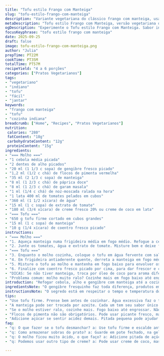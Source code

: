 ```yaml
---
title: "Tofu estilo Frango com Manteiga"
slug: "tofu-estilo-frango-com-manteiga"
description: "Variante vegetariana do clássico frango com manteiga, usando tofu firme. A receita traz um molho aromático com tomates, especiarias indianas e creme vegetal. O tofu é pré-cozido para melhorar textura e dourado em manteiga para sabor marcante. O molho passa por processo de redução e purê para textura aveludada, com toque de coentro fresco no final. Sem glúten, ovos e castanhas, é versátil para acompanhamentos como arroz basmati e pães naan. Pequenas variações nas especiarias e temperatura melhoram a experiência sensorial. Técnica focada em aprimorar sabores e texturas sem complicação."
metaDescription: "Tofu estilo Frango com Manteiga, versão vegetariana que surpreende com sabor e textura. Ideal para quem busca pratos indianos."
ogDescription: "Experimente o Tofu estilo Frango com Manteiga. Sabor intenso, receita vegetarianas com toque indiano e textura incrível. Perfeito para jantar."
focusKeyphrase: "tofu estilo frango com manteiga"
date: 2025-09-25
draft: false
image: tofu-estilo-frango-com-manteiga.png
author: "Julia"
prepTime: PT22M
cookTime: PT35M
totalTime: PT57M
recipeYield: "4 a 6 porções"
categories: ["Pratos Vegetarianos"]
tags:
- "vegetariano"
- "indiano"
- "tofu"
- "fácil"
- "jantar"
keywords:
- "frango com manteiga"
- "tofu"
- "cozinha indiana"
breadcrumb: ["Home", "Recipes", "Pratos Vegetarianos"]
nutrition: 
 calories: "280"
 fatContent: "18g"
 carbohydrateContent: "12g"
 proteinContent: "15g"
ingredients:
- "=== Molho ==="
- "1 cebola média picada"
- "2 dentes de alho picados"
- "20 ml (1 1/3 c sopa) de gengibre fresco picado"
- "1,2 ml (1/2 c chá) de flocos de pimenta vermelha"
- "35 ml (2 1/3 c sopa) de manteiga"
- "8 ml (1 2/3 c chá) de páprica doce"
- "8 ml (1 2/3 c chá) de garam masala"
- "1 ml (1/4 c chá) de noz-moscada ralada na hora"
- "1 lata 400 ml de tomates pelados em cubos"
- "360 ml (1 1/2 xícara) de água"
- "15 ml (1 c sopa) de extrato de tomate"
- "180 ml (3/4 xícara) de creme fresco 20% ou creme de coco em lata"
- "=== Tofu ==="
- "650 g tofu firme cortado em cubos grandes"
- "15 ml (1 c sopa) de manteiga"
- "10 g (1/4 xícara) de coentro fresco picado"
instructions:
- "=== Molho ==="
- "1. Aqueça manteiga numa frigideira média em fogo médio. Refogue a cebola, alho, gengibre e pimenta até a cebola ficar translúcida e o aroma se soltar, cerca de 6 minutos, mexendo para não queimar. Depois, adicione a páprica, garam masala e noz-moscada e mexa por uns 1,5 minuto para 'tostar' as especiarias – é aqui que o sabor emerge."
- "2. Junte os tomates, água e extrato de tomate. Misture bem e deixe ferver. Quando borbulhar, baixe para fogo baixo e cozinhe por uns 18 minutos, mexendo ocasionalmente. O molho vai engrossar e os sabores se fundir. Apague o fogo e use um pilão ou liquidificador de mão para triturar o molho até ficar quase um purê liso, com pequenos pedaços. Volte pra panela, acrescente o creme e cozinhe em fogo baixo por mais 6 minutos para incorporar. Tempere com sal e pimenta a gosto. Reserve em temperatura morna."
- "=== Tofu ==="
- "3. Enquanto o molho cozinha, coloque o tofu em água fervente com sal e escalde por cerca de 6 minutos. É para melhorar a textura, tirar o amargo e firmar sem desmanchar. Escorra bem e espalhe sobre papel toalha para absorver toda a umidade."
- "4. Em frigideira antiaderente quente, derreta a manteiga em fogo médio-alto. Quando começar a chiar, coloque os cubos de tofu em uma única camada, sem juntar demais, e deixe dourar sem mexer por uns 5 minutos. Vire para dourar todos os lados uniformemente. O segredo é a crosta dourada levemente crocante que dá sensação firme na mordida."
- "5. Misture o tofu ao molho e mantenha em fogo baixo para envolver os cubos com o molho por uns 4 minutos, sem deixar ferver vigorosamente. Isso incorpora o sabor sem destruir o tofu."
- "6. Finalize com coentro fresco picado por cima, para dar frescor e cor. Sirva com arroz basmati soltinho e pão naan, ou legumes na manteiga como couve-flor ou vagem."
- "DICAS: Se não tiver manteiga, troca por óleo de coco para aroma diferente. Caso o molho fique muito ácido, uma pitada de açúcar ou um pouco mais de creme equilibram. Para apimentar diferente, experimente pimenta caiena ou malagueta em pó no lugar dos flocos. Evite mexer muito o tofu ao dourar para manter a textura."
- "Problema comum: molho muito ralo? Cozinhe mais em fogo baixo até engrossar, curto e sem pressa. Tofu desmanchando? Use firme extra e sempre escalde antes, seca bem o bloco antes de dourar."
introduction: "Refogar cebola, alho e gengibre com manteiga até a cozinha encher daquele aroma que gruda na memória. As especiarias, não só jogadas, mas tostadas com calma para liberar essência. Tomates entram e o molho vira algo quase mágico, reduzido com creme para ganhar densidade e leveza. O tofu, esse coadjuvante que vira estrela, merece mais que só fritura rápida. Passar na água fervente tira aquele gosto vegetal forte e dá textura firme, quase que um convite para a próxima mordida. Dorar para criar casquinha que segura o molho no exterior, cruzar temperos e textura numa dança simples que muitos tentam, poucos acertam. O coentro fresco no fim é toque final, sem ele tudo fica meio sem vida. Não é só receita, é um aprendizado que muitas senzalas indianas poderiam aprovar."
ingredientsNote: "O gengibre fresquinho faz toda diferença, produtos embalados mais antigos não têm punch. Manteiga pode ser substituída por óleo de coco ou azeite, cada um imprime sabor distinto; não recomendo manteigas veganas menos consistentes aqui para dourar. Usar tofu firme com boa prensagem evita que desmanche ao manusear; se achar muito molenga, envolva em pano limpo e pressione para retirar excesso água antes. O creme é importante para equilibrar acidez e dar suavidade; cremes vegetais à base de castanhas não entram aqui para manter receita sem nozes. Flocos de pimenta dão aroma, pode trocar por pimenta calabresa seca ou mesmo dedo-de-moça picadinha para frescor diferente. Tomates em cubos funcionam bem; pelados e amassados dão textura diferente, experimente para variar leve acidez."
instructionsNote: "O segredo está em respeitar o tempo e temperatura do refogado, não acelerar demais. Cebola precisa de translucidez, não queimado. Espere o aroma das especiarias estourar na manteiga. Molho cozinhando lento, observando a cor mudando e engrossando. Triture até perceber a textura aveludada, não precisa de purezinho absoluto. O pré-cozimento do tofu melhora a textura e reduz amargor de soja. Secar bem o tofu evita respingos e fritura uniforme. Ao dourar tofu, não mexa imediatamente, deixe formar camada, ou quebrará. Misturar tofu ao molho com cuidado, reduzir fogo para amalgamar sabores sem desmanchar. Finalizar com coentro só antes de servir, para frescor. Mantém a receita simples, mas cada etapa é fundamental para o resultado."
tips:
- "Use tofu firme. Prense bem antes de cozinhar. Água excessiva faz o tofu desmanchar, quer textura firme. Escaldar no início tira amargor."
- "A manteiga pode ser trocada por azeite. Cada um tem seu sabor único. Mas aqui, manteiga traz profundidade ao molho. Alternativas existem."
- "Se o molho estiver ralo, cozinhe mais. Fogo baixo até engrossar. Não tenha pressa. Mais tempo, mais sabor. Atenção ao mexer."
- "Flocos de pimenta não são obrigatórios. Pode usar picante fresco, mas cuidado com a quantidade. Controle intensidade para não ofuscar os outros sabores."
- "Adicione açúcar se sentir acidez demais. Pitada pequena pode ajudar a balancear. Creme é essencial, não substitua por cremes menos consistentes."
faq:
- "q: O que fazer se o tofu desmanchar? a: Use tofu firme e escalde antes. Preste atenção na água restante. Secar bem é crucial. Não mexe muito na frigideira."
- "q: Como armazenar sobras do prato? a: Guarde em pote fechado, na geladeira. Coma dentro de dois dias. Pode esquentar em fogo baixo. Não deixe fervendo."
- "q: O molho ficou muito ácido, o que faço? a: Adicione pitada de açúcar. A dosagem importa. Se ainda assim ácido, um pouco mais de creme resolve."
- "q: Podemos usar outro tipo de creme? a: Pode usar creme de coco, mas textura muda. Creme vegetal é uma opção, teste como reage com o molho."

---
```

